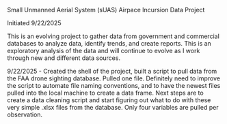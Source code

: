 Small Unmanned Aerial System (sUAS) Airpace Incursion Data Project

Initiated 9/22/2025

This is an evolving project to gather data from government and commercial databases to analyze data, identify trends, and create reports. This is an exploratory analysis of the data and will continue to evolve as I work through new and different data sources.

9/22/2025 - Created the shell of the project, built a script to pull data from the FAA drone sighting database.  Pulled one file.  Definitely need to improve the script to automate file naming conventions, and to have the newest files pulled into the local machine to create a data frame.  Next steps are to create a data cleaning script and start figuring out what to do with these very simple .xlsx files from the database.  Only four variables are pulled per observation.
